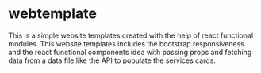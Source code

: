 # webtemplate
This is a simple website templates created with the help of react functional modules. This website templates includes the bootstrap responsiveness and the react functional components idea with passing props and fetching data from a data file like the API to populate the services cards.
